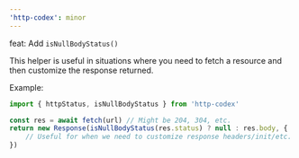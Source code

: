 ```yaml
---
'http-codex': minor
---
```


feat: Add `isNullBodyStatus()`

This helper is useful in situations where you need to fetch a resource and then customize the response returned.

Example:

```ts
import { httpStatus, isNullBodyStatus } from 'http-codex'

const res = await fetch(url) // Might be 204, 304, etc.
return new Response(isNullBodyStatus(res.status) ? null : res.body, {
	// Useful for when we need to customize response headers/init/etc.
})
```
